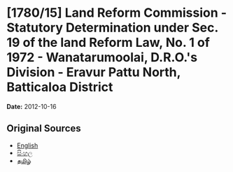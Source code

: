# [1780/15] Land Reform Commission - Statutory Determination under Sec. 19 of the land Reform Law, No. 1 of 1972 - Wanatarumoolai, D.R.O.'s Division - Eravur Pattu North, Batticaloa District

**Date:** 2012-10-16

## Original Sources

- [English](https://documents.gov.lk/view/extra-gazettes/2012/10/1780-15_E.pdf)
- [සිංහල](https://documents.gov.lk/view/extra-gazettes/2012/10/1780-15_S.pdf)
- [தமிழ்](https://documents.gov.lk/view/extra-gazettes/2012/10/1780-15_T.pdf)
